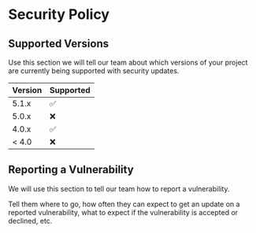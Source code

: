 # Security Policy

## Supported Versions

Use this section we will tell our team about which versions of your project are
currently being supported with security updates.

| Version | Supported          |
| ------- | ------------------ |
| 5.1.x   | :white_check_mark: |
| 5.0.x   | :x:                |
| 4.0.x   | :white_check_mark: |
| < 4.0   | :x:                |

## Reporting a Vulnerability

We will use this section to tell our team how to report a vulnerability.

Tell them where to go, how often they can expect to get an update on a
reported vulnerability, what to expect if the vulnerability is accepted or
declined, etc.

